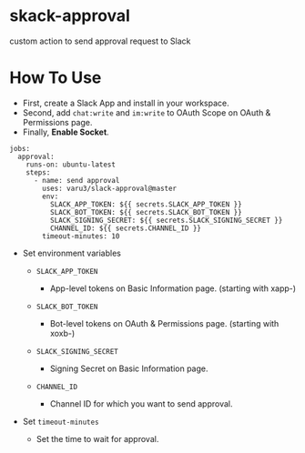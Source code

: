 # skack-approval

custom action to send approval request to Slack

# How To Use

- First, create a Slack App and install in your workspace.
- Second, add `chat:write` and `im:write` to OAuth Scope on OAuth & Permissions page.
- Finally, **Enable Socket**.

```
jobs:
  approval:
    runs-on: ubuntu-latest
    steps:
      - name: send approval
        uses: varu3/slack-approval@master
        env:
          SLACK_APP_TOKEN: ${{ secrets.SLACK_APP_TOKEN }}
          SLACK_BOT_TOKEN: ${{ secrets.SLACK_BOT_TOKEN }}
          SLACK_SIGNING_SECRET: ${{ secrets.SLACK_SIGNING_SECRET }}
          CHANNEL_ID: ${{ secrets.CHANNEL_ID }}
        timeout-minutes: 10
```

- Set environment variables

  - `SLACK_APP_TOKEN`

    - App-level tokens on Basic Information page. (starting with xapp-)

  - `SLACK_BOT_TOKEN`

    - Bot-level tokens on OAuth & Permissions page. (starting with xoxb-)

  - `SLACK_SIGNING_SECRET`

    - Signing Secret on Basic Information page.

  - `CHANNEL_ID`

    - Channel ID for which you want to send approval.

- Set `timeout-minutes`
  - Set the time to wait for approval.
